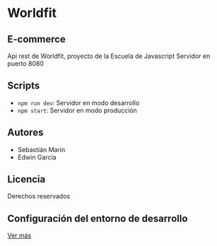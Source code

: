 # Worldfit

## E-commerce

Api rest de Worldfit, proyecto de la Escuela de Javascript
Servidor en puerto 8080

## Scripts

- `npm run dev`: Servidor en modo desarrollo
- `npm start`: Servidor en modo producción

## Autores

- Sebastián Marin
- Edwin García

## Licencia

Derechos reservados

## Configuración del entorno de desarrollo

[Ver más](./docs/procesoDeConfiguracion.md)
